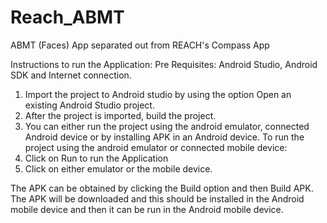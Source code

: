 # Reach_ABMT
ABMT (Faces) App separated out from REACH's Compass App

Instructions to run the Application: 
Pre Requisites: Android Studio, Android SDK and Internet connection.

1. Import the project to Android studio by using the option Open an existing Android Studio project.
2. After the project is imported, build the project.
3. You can either run the project using the android emulator, connected Android device or by installing APK in an Android device. 
To run the project using the android emulator or connected mobile device:
1. Click on Run to run the Application
2. Click on either emulator or the mobile device.

The APK can be obtained by clicking the Build option and then Build APK. The APK will be downloaded and this should be installed in the Android mobile device and then it can be run in the Android mobile device.
